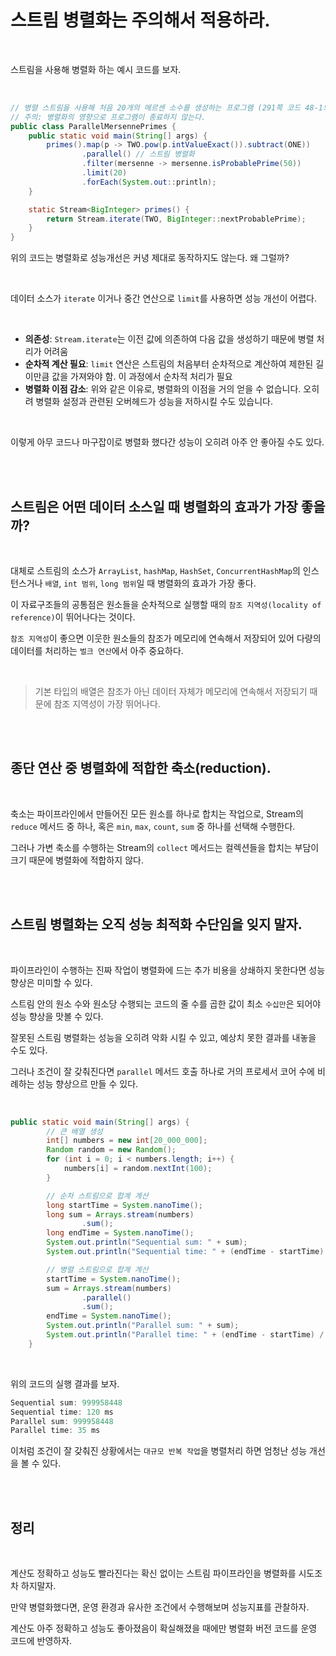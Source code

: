 # 스트림 병렬화는 주의해서 적용하라.

</br>

스트림을 사용해 병렬화 하는 예시 코드를 보자.

</br>

```java
// 병렬 스트림을 사용해 처음 20개의 메르센 소수를 생성하는 프로그램 (291쪽 코드 48-1의 병렬화 버전)
// 주의: 병렬화의 영향으로 프로그램이 종료하지 않는다.
public class ParallelMersennePrimes {
    public static void main(String[] args) {
        primes().map(p -> TWO.pow(p.intValueExact()).subtract(ONE))
                .parallel() // 스트림 병렬화
                .filter(mersenne -> mersenne.isProbablePrime(50))
                .limit(20)
                .forEach(System.out::println);
    }

    static Stream<BigInteger> primes() {
        return Stream.iterate(TWO, BigInteger::nextProbablePrime);
    }
}
```

위의 코드는 병렬화로 성능개선은 커녕 제대로 동작하지도 않는다. 왜 그럴까?

</br>

데이터 소스가 `iterate` 이거나 중간 연산으로 `limit`를 사용하면 성능 개선이 어렵다.

</br>

- **의존성**: `Stream.iterate`는 이전 값에 의존하여 다음 값을 생성하기 때문에 병렬 처리가 어려움
- **순차적 계산 필요**: `limit` 연산은 스트림의 처음부터 순차적으로 계산하여 제한된 길이만큼 값을 가져와야 함. 이 과정에서 순차적 처리가 필요
- **병렬화 이점 감소**: 위와 같은 이유로, 병렬화의 이점을 거의 얻을 수 없습니다. 오히려 병렬화 설정과 관련된 오버헤드가 성능을 저하시킬 수도 있습니다.

</br>

이렇게 아무 코드나 마구잡이로 병렬화 했다간 성능이 오히려 아주 안 좋아질 수도 있다.

</br>

</br>

## 스트림은 어떤 데이터 소스일 때 병렬화의 효과가 가장 좋을까?

</br>

대체로 스트림의 소스가 `ArrayList`, `hashMap`, `HashSet`, `ConcurrentHashMap`의 인스턴스거나 `배열`, `int 범위`, `long 범위`일 때 병렬화의 효과가 가장 좋다.

이 자료구조들의 공통점은 원소들을 순차적으로 실행할 때의 `참조 지역성(locality of reference)`이 뛰어나다는 것이다.

`참조 지역성`이 좋으면 이웃한 원소들의 참조가 메모리에 연속해서 저장되어 있어 다량의 데이터를 처리하는 `벌크 연산`에서 아주 중요하다.

</br>

> 기본 타입의 배열은 참조가 아닌 데이터 자체가 메모리에 연속해서 저장되기 때문에 참조 지역성이 가장 뛰어나다.

</br>

</br>

## 종단 연산 중 병렬화에 적합한 축소(reduction).

</br>

축소는 파이프라인에서 만들어진 모든 원소를 하나로 합치는 작업으로, Stream의 `reduce` 메서드 중 하나, 혹은 `min`, `max`, `count`, `sum` 중 하나를 선택해 수행한다.

그러나 가변 축소를 수행하는 Stream의 `collect` 메서드는 컬렉션들을 합치는 부담이 크기 때문에 병렬화에 적합하지 않다.

</br>

</br>

## 스트림 병렬화는 오직 성능 최적화 수단임을 잊지 말자.

</br>

파이프라인이 수행하는 진짜 작업이 병렬화에 드는 추가 비용을 상쇄하지 못한다면 성능 향상은 미미할 수 있다.

스트림 안의 원소 수와 원소당 수행되는 코드의 줄 수를 곱한 값이 최소 `수십만`은 되어야 성능 향상을 맛볼 수 있다.

잘못된 스트림 병렬화는 성능을 오히려 악화 시킬 수 있고, 예상치 못한 결과를 내놓을 수도 있다.

그러나 조건이 잘 갖춰진다면 `parallel` 메서드 호출 하나로 거의 프로세서 코어 수에 비례하는 성능 향상으르 만들 수 있다.

</br>

```java
public static void main(String[] args) {
        // 큰 배열 생성
        int[] numbers = new int[20_000_000];
        Random random = new Random();
        for (int i = 0; i < numbers.length; i++) {
            numbers[i] = random.nextInt(100);
        }

        // 순차 스트림으로 합계 계산
        long startTime = System.nanoTime();
        long sum = Arrays.stream(numbers)
                .sum();
        long endTime = System.nanoTime();
        System.out.println("Sequential sum: " + sum);
        System.out.println("Sequential time: " + (endTime - startTime) / 1_000_000 + " ms");

        // 병렬 스트림으로 합계 계산
        startTime = System.nanoTime();
        sum = Arrays.stream(numbers)
                .parallel()
                .sum();
        endTime = System.nanoTime();
        System.out.println("Parallel sum: " + sum);
        System.out.println("Parallel time: " + (endTime - startTime) / 1_000_000 + " ms");
    }
```

</br>

위의 코드의 실행 결과를 보자.

```java
Sequential sum: 999958448
Sequential time: 120 ms
Parallel sum: 999958448
Parallel time: 35 ms
```

이처럼 조건이 잘 갖춰진 상황에서는 `대규모 반복 작업`을 병렬처리 하면 엄청난 성능 개선을 볼 수 있다.

</br>

</br>

## 정리

</br>

계산도 정확하고 성능도 빨라진다는 확신 없이는 스트림 파이프라인을 병렬화를 시도조차 하지말자.

만약 병렬화했다면, 운영 환경과 유사한 조건에서 수행해보며 성능지표를 관찰하자.

계산도 아주 정확하고 성능도 좋아졌음이 확실해졌을 때에만 병렬화 버전 코드를 운영 코드에 반영하자.
